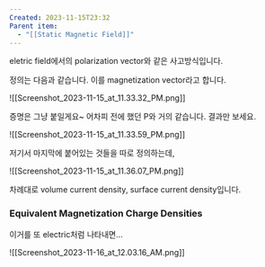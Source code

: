 ```yaml
---
Created: 2023-11-15T23:32
Parent item:
  - "[[Static Magnetic Field]]"
---
```

eletric field에서의 polarization vector와 같은 사고방식입니다.

정의는 다음과 같습니다. 이를 magnetization vector라고 합니다.

![[Screenshot_2023-11-15_at_11.33.32_PM.png]]

증명은 그냥 붙일게요~ 어차피 전에 했던 P와 거의 같습니다. 결과만 보세요.

![[Screenshot_2023-11-15_at_11.33.59_PM.png]]

저기서 마지막에 붙어있는 것들을 따로 정의하는데,

![[Screenshot_2023-11-15_at_11.36.07_PM.png]]

차례대로 volume current density, surface current density입니다.

### Equivalent Magnetization Charge Densities

이거를 또 electric처럼 나타내면…

![[Screenshot_2023-11-16_at_12.03.16_AM.png]]